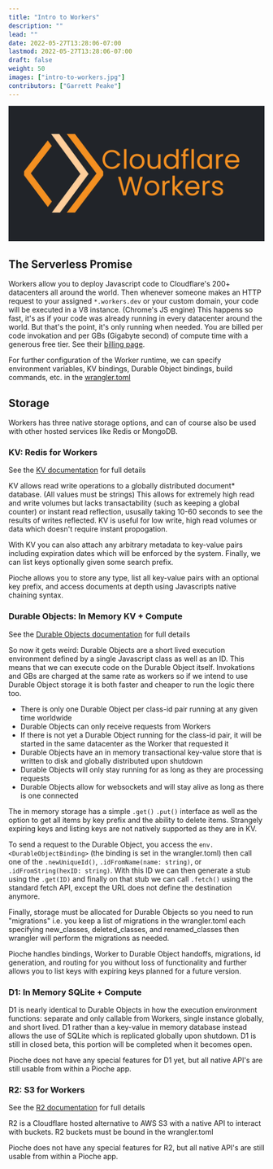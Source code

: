 ```yaml
---
title: "Intro to Workers"
description: ""
lead: ""
date: 2022-05-27T13:28:06-07:00
lastmod: 2022-05-27T13:28:06-07:00
draft: false
weight: 50
images: ["intro-to-workers.jpg"]
contributors: ["Garrett Peake"]
---
```


![Blog Post Image](intro-to-workers.jpg "An image with the Workers logo and the text Cloudflare Workers")

## The Serverless Promise

Workers allow you to deploy Javascript code to Cloudflare's 200+ datacenters all around the world. Then whenever someone makes an HTTP request to your assigned `*.workers.dev` or your custom domain, your code will be executed in a V8 instance. (Chrome's JS engine) This happens so fast, it's as if your code was already running in every datacenter around the world. But that's the point, it's only running when needed. You are billed per code invokation and per GBs (Gigabyte second) of compute time with a generous free tier. See their  [billing page](https://developers.cloudflare.com/workers/platform/pricing).

For further configuration of the Worker runtime, we can specify environment variables, KV bindings, Durable Object bindings, build commands, etc. in the [wrangler.toml](https://developers.cloudflare.com/workers/wrangler/configuration/)

## Storage

Workers has three native storage options, and can of course also be used with other hosted services like Redis or MongoDB.

### KV: Redis for Workers

See the [KV documentation](https://developers.cloudflare.com/workers/runtime-apis/kv/) for full details

KV allows read write operations to a globally distributed document* database. (All values must be strings) This allows for extremely high read and write volumes but lacks transactability (such as keeping a global counter) or instant read reflection, ususally taking 10-60 seconds to see the results of writes reflected. KV is useful for low write, high read volumes or data which doesn't require instant propogation.

With KV you can also attach any arbitrary metadata to key-value pairs including expiration dates which will be enforced by the system. Finally, we can list keys optionally given some search prefix.

Pioche allows you to store any type, list all key-value pairs with an optional key prefix, and access documents at depth using Javascripts native chaining syntax.

### Durable Objects: In Memory KV + Compute

See the [Durable Objects documentation](https://developers.cloudflare.com/workers/runtime-apis/durable-objects/) for full details

So now it gets weird: Durable Objects are a short lived execution environment defined by a single Javascript class as well as an ID. This means that we can execute code on the Durable Object itself. Invokations and GBs are charged at the same rate as workers so if we intend to use Durable Object storage it is both faster and cheaper to run the logic there too.
* There is only one Durable Object per class-id pair running at any given time worldwide
* Durable Objects can only receive requests from Workers
* If there is not yet a Durable Object running for the class-id pair, it will be started in the same datacenter as the Worker that requested it
* Durable Objects have an in memory transactional key-value store that is written to disk and globally distributed upon shutdown
* Durable Objects will only stay running for as long as they are processing requests
* Durable Objects allow for websockets and will stay alive as long as there is one connected

The in memory storage has a simple `.get()` `.put()` interface as well as the option to get all items by key prefix and the ability to delete items. Strangely expiring keys and listing keys are not natively supported as they are in KV.

To send a request to the Durable Object, you access the `env.<DurableObjectBinding>` (the binding is set in the wrangler.toml) then call one of the `.newUniqueId()`, `.idFromName(name: string)`, or `.idFromString(hexID: string)`. With this ID we can then generate a stub using the `.get(ID)` and finally on that stub we can call `.fetch()` using the standard fetch API, except the URL does not define the destination anymore.

Finally, storage must be allocated for Durable Objects so you need to run "migrations" i.e. you keep a list of migrations in the wrangler.toml each specifying new_classes, deleted_classes, and renamed_classes then wrangler will perform the migrations as needed.

Pioche handles bindings, Worker to Durable Object handoffs, migrations, id generation, and routing for you without loss of functionality and further allows you to list keys with expiring keys planned for a future version.

### D1: In Memory SQLite + Compute

D1 is nearly identical to Durable Objects in how the execution environment functions: separate and only callable from Workers, single instance globally, and short lived. D1 rather than a key-value in memory database instead allows the use of SQLite which is replicated globally upon shutdown. D1 is still in closed beta, this portion will be completed when it becomes open.

Pioche does not have any special features for D1 yet, but all native API's are still usable from within a Pioche app.

### R2: S3 for Workers

See the [R2 documentation](https://developers.cloudflare.com/workers/runtime-apis/r2/) for full details

R2 is a Cloudflare hosted alternative to AWS S3 with a native API to interact with buckets. R2 buckets must be bound in the wrangler.toml

Pioche does not have any special features for R2, but all native API's are still usable from within a Pioche app.